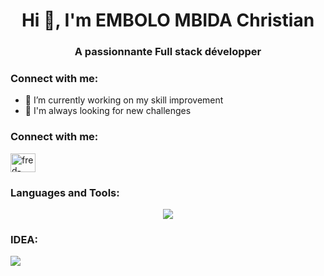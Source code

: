 <h1 align="center">Hi 👋, I'm EMBOLO MBIDA Christian </h1>
<h3 align="center">A passionnante Full stack développer</h3>

<h3 align="left">Connect with me: </h3>
<p align="left">
</p>

- 🔭 I’m currently working on my skill improvement
- 🤔 I'm always looking for new challenges
  
<h3 align="left">Connect with me:</h3>
<a href="www.linkedin.com/in/christian-embolo-mbida-6549342a9" target="blank"><img align="center" src="https://raw.githubusercontent.com/rahuldkjain/github-profile-readme-generator/master/src/images/icons/Social/linked-in-alt.svg" alt="fred-tchiadeu-67a97a24b" height="30" width="40" /></a>

<h3 align="left">Languages and Tools:</h3>
<p align="center">
  <a href="https://skillicons.dev">
    <img src="https://skillicons.dev/icons?i=python,java,dart,c,cpp,html,css,ts,tailwind,spring,flutter,docker,figma,firebase,postgres,git,postman,linux,unreal,unity,arduino,angular" />
  </a>
</p>

<h3 alin="left"> IDEA: </h3>
<p align="left">
  <a href="https://skillicons.dev">
    <img src="https://skillicons.dev/icons?i=clion,androidstudio,idea,pycharm,webstorm" />
  </a>
</p>
